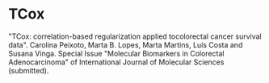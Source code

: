# TCox

"TCox: correlation-based regularization applied tocolorectal cancer survival data". Carolina Peixoto, Marta B. Lopes, Marta Martins, Luís Costa and Susana Vinga. 
Special Issue "Molecular Biomarkers in Colorectal Adenocarcinoma" of International Journal of Molecular Sciences (submitted).

